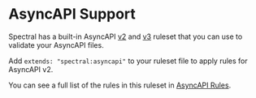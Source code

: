 # AsyncAPI Support

Spectral has a built-in AsyncAPI [v2](https://www.asyncapi.com/docs/specifications/v2.0.0) and [v3](https://www.asyncapi.com/docs/reference/specification/v3.0.0) ruleset that you can use to validate your AsyncAPI files.

Add `extends: "spectral:asyncapi"` to your ruleset file to apply rules for AsyncAPI v2.

You can see a full list of the rules in this ruleset in [AsyncAPI Rules](../reference/asyncapi-rules.md).
